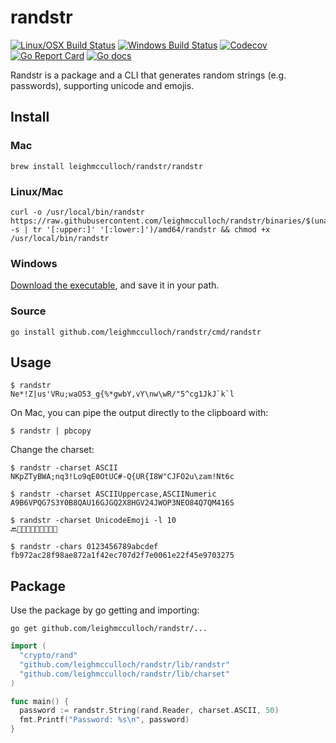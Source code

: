 # randstr
[![Linux/OSX Build Status](https://img.shields.io/travis/leighmcculloch/randstr.svg?label=linux%20%26%20osx)](https://travis-ci.org/leighmcculloch/randstr)
[![Windows Build Status](https://img.shields.io/appveyor/ci/leighmcculloch/randstr.svg?label=windows)](https://ci.appveyor.com/project/leighmcculloch/randstr)
[![Codecov](https://img.shields.io/codecov/c/github/leighmcculloch/randstr.svg)](https://codecov.io/gh/leighmcculloch/randstr)
[![Go Report Card](https://goreportcard.com/badge/github.com/leighmcculloch/randstr)](https://goreportcard.com/report/github.com/leighmcculloch/randstr)
[![Go docs](https://img.shields.io/badge/godoc-reference-blue.svg)](https://godoc.org/github.com/leighmcculloch/randstr)

Randstr is a package and a CLI that generates random strings (e.g. passwords), supporting unicode and emojis.

## Install

### Mac

```
brew install leighmcculloch/randstr/randstr
```

### Linux/Mac

```
curl -o /usr/local/bin/randstr https://raw.githubusercontent.com/leighmcculloch/randstr/binaries/$(uname -s | tr '[:upper:]' '[:lower:]')/amd64/randstr && chmod +x /usr/local/bin/randstr
```

### Windows

[Download the executable](https://raw.githubusercontent.com/leighmcculloch/randstr/binaries/windows/amd64/randstr.exe), and save it in your path.

### Source

```
go install github.com/leighmcculloch/randstr/cmd/randstr
```

## Usage

```
$ randstr
Ne*!Z|us'VRu;waO53_g{%*gwbY,vY\nw\wR/"5^cg1JkJ`k`l
```

On Mac, you can pipe the output directly to the clipboard with:

```
$ randstr | pbcopy
```

Change the charset:

```
$ randstr -charset ASCII
NKpZTyBWA;nq3!Lo9qE0OtUC#-Q{UR{I8W"CJFO2u\zam!Nt6c
```
```
$ randstr -charset ASCIIUppercase,ASCIINumeric
A9B6VPQG7S3Y0B8QAU16GJGQ2X8HGV24JWOP3NEO84Q7QM416S
```
```
$ randstr -charset UnicodeEmoji -l 10
🔙🐨👲🐌🙎🌀👹👾🌺👣
```
```
$ randstr -chars 0123456789abcdef
fb972ac28f98ae872a1f42ec707d2f7e0061e22f45e9703275
```

## Package

Use the package by go getting and importing:

```shell
go get github.com/leighmcculloch/randstr/...
```

```go
import (
  "crypto/rand"
  "github.com/leighmcculloch/randstr/lib/randstr"
  "github.com/leighmcculloch/randstr/lib/charset"
)

func main() {
  password := randstr.String(rand.Reader, charset.ASCII, 50)
  fmt.Printf("Password: %s\n", password)
}
```
